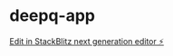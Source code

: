 # deepq-app

[Edit in StackBlitz next generation editor ⚡️](https://stackblitz.com/~/github.com/BlazJurisic/deepq-app)